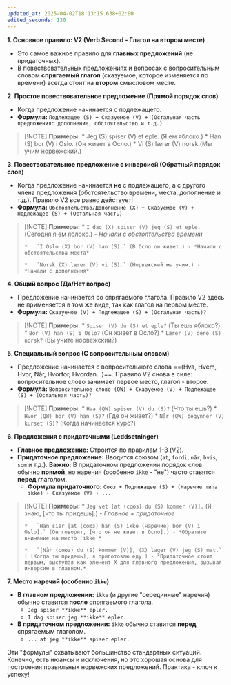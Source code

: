 ```yaml
---
updated_at: 2025-04-02T18:13:15.638+02:00
edited_seconds: 130
---
```


**1. Основное правило: V2 (Verb Second - Глагол на втором месте)**

*   Это самое важное правило для **главных предложений** (не придаточных).
*   В повествовательных предложениях и вопросах с вопросительным словом **спрягаемый глагол** (сказуемое, которое изменяется по времени) всегда стоит на **втором** смысловом месте.

**2. Простое повествовательное предложение (Прямой порядок слов)**

*   Когда предложение начинается с подлежащего.
*   **Формула:** `Подлежащее (S) + Сказуемое (V) + (Остальная часть предложения: дополнение, обстоятельство и т.д.)`

> [!NOTE] **Примеры:**
>     *   Jeg (S) spiser (V) et eple. (Я ем яблоко.)
>     *   Han (S) bor (V) i Oslo. (Он живет в Осло.)
>     *   Vi (S) lærer (V) norsk.(Мы учим норвежский.)

**3. Повествовательное предложение с инверсией (Обратный порядок слов)**

*   Когда предложение начинается **не** с подлежащего, а с другого члена предложения (обстоятельство времени, места, дополнение и т.д.). Правило V2 все равно действует!
*   **Формула:** `Обстоятельство/Дополнение (X) + Сказуемое (V) + Подлежащее (S) + (Остальная часть)`

> [!NOTE]  **Примеры:**
>     *   `I dag (X) spiser (V) jeg (S) et eple.` (Сегодня я ем яблоко.) - *Начали с обстоятельства времени*
>     
>     *   `I Oslo (X) bor (V) han (S).` (В Осло он живет.) - *Начали с обстоятельства места*
>      
>     *   `Norsk (X) lærer (V) vi (S).` (Норвежский мы учим.) - *Начали с дополнения*
> 

**4. Общий вопрос (Да/Нет вопрос)**

*   Предложение начинается со спрягаемого глагола. Правило V2 здесь не применяется в том же виде, так как глагол на первом месте.
*   **Формула:** `Сказуемое (V) + Подлежащее (S) + (Остальная часть)?`

> [!NOTE]  **Примеры:**
>     *   `Spiser (V) du (S) et eple?` (Ты ешь яблоко?)
>     *   `Bor (V) han (S) i Oslo?` (Он живет в Осло?)
>     *   `Lærer (V) dere (S) norsk?` (Вы учите норвежский?)

**5. Специальный вопрос (С вопросительным словом)**

*   Предложение начинается с вопросительного слова ==(Hva, Hvem, Hvor, Når, Hvorfor, Hvordan...)==. Правило V2 снова в силе: вопросительное слово занимает первое место, глагол - второе.
*   **Формула:** `Вопросительное слово (QW) + Сказуемое (V) + Подлежащее (S) + (Остальная часть)?`

> [!NOTE]  **Примеры:**
>     *   `Hva (QW) spiser (V) du (S)?` (Что ты ешь?)
>     *   `Hvor (QW) bor (V) han (S)?` (Где он живет?)
>     *   `Når (QW) begynner (V) kurset (S)?` (Когда начинается курс?)

**6. Предложения с придаточными (Leddsetninger)**

*   **Главное предложение:** Строится по правилам 1-3 (V2).
*   **Придаточное предложение:** Вводится союзом (`at`, `fordi`, `når`, `hvis`, `som` и т.д.). **Важно:** В придаточном предложении порядок слов обычно **прямой**, но наречия (особенно `ikke` - "не") часто ставятся **перед** глаголом.
    *   **Формула придаточного:** `Союз + Подлежащее (S) + (Наречие типа ikke) + Сказуемое (V) + ...`

> [!NOTE]    **Примеры:**
>     *   `Jeg vet [at (союз) du (S) kommer (V)].` (Я знаю, [что ты придешь].) - *Главное + придаточное*
>     
>     *   `Han sier [at (союз) han (S) ikke (наречие) bor (V) i Oslo].` (Он говорит, [что он не живет в Осло].) - *Обратите внимание на место `ikke`*
>     
>     *   `[Når (союз) du (S) kommer (V)], (X) lager (V) jeg (S) mat.` ( [Когда ты придешь], я приготовлю еду.) - *Придаточное стоит первым, выступая как элемент X для главного предложения, вызывая инверсию в главном.*

**7. Место наречий (особенно `ikke`)**

*   **В главном предложении:** `ikke` (и другие "серединные" наречия) обычно ставится **после** спрягаемого глагола.
    *   `Jeg spiser **ikke** epler.`
    *   `I dag spiser jeg **ikke** epler.`
*   **В придаточном предложении:** `ikke` обычно ставится **перед** спрягаемым глаголом.
    *   `... at jeg **ikke** spiser epler.`

Эти "формулы" охватывают большинство стандартных ситуаций. Конечно, есть нюансы и исключения, но это хорошая основа для построения правильных норвежских предложений. Практика - ключ к успеху!